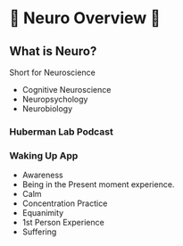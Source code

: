 # 💜 <neuro>Neuro Overview </neuro>💜

## What is Neuro?

Short for Neuroscience

- Cognitive Neuroscience
- Neuropsychology
- Neurobiology


### Huberman Lab Podcast

### Waking Up App

- Awareness
- Being in the Present moment experience.
- Calm
- Concentration Practice
- Equanimity
- 1st Person Experience
- Suffering

